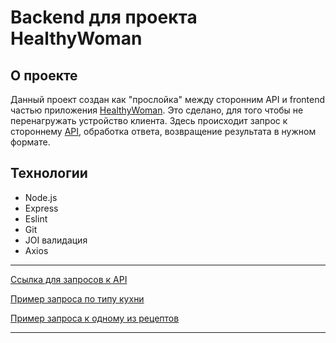 # Backend для проекта HealthyWoman

## О проекте
Данный проект создан как "прослойка" между сторонним API и 
frontend частью приложения [HealthyWoman](https://healthywoman-next.vercel.app/). Это сделано, для того 
чтобы не перенагружать устройство клиента. Здесь происходит запрос 
к стороннему [API](https://api.edamam.com/), обработка ответа, возвращение 
результата в нужном формате.

## Технологии

* Node.js
* Express
* Eslint
* Git
* JOI валидация
* Axios

___

[Ссылка для запросов к API](https://healthywoman-backend.onrender.com)

[Пример запроса по типу кухни](https://healthywoman-backend.onrender.com/recipes-by-cuisine/nordic)

[Пример запроса к одному из рецептов](https://healthywoman-backend.onrender.com/recipe-by-id/4257d55367f55e4021acbeb6d6820923)

___

